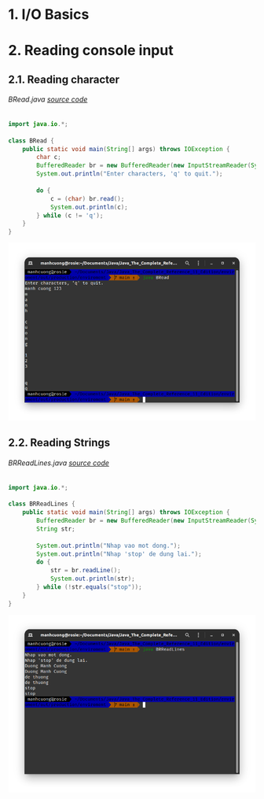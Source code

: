 # 1. I/O Basics
# 2. Reading console input
## 2.1. Reading character
###### BRead.java _[source code](./BRead.java)_
```java
import java.io.*;

class BRead {
    public static void main(String[] args) throws IOException {
        char c;
        BufferedReader br = new BufferedReader(new InputStreamReader(System.in));
        System.out.println("Enter characters, 'q' to quit.");

        do {
            c = (char) br.read();
            System.out.println(c);
        } while (c != 'q');
    }
}
```
![](../images/127.png)

## 2.2. Reading Strings
###### BRReadLines.java _[source code](./BRReadLines.java)_
```java
import java.io.*;

class BRReadLines {
    public static void main(String[] args) throws IOException {
        BufferedReader br = new BufferedReader(new InputStreamReader(System.in));
        String str;

        System.out.println("Nhap vao mot dong.");
        System.out.println("Nhap 'stop' de dung lai.");
        do {
            str = br.readLine();
            System.out.println(str);
        } while (!str.equals("stop"));
    }
}
```
![](../images/128.png)
